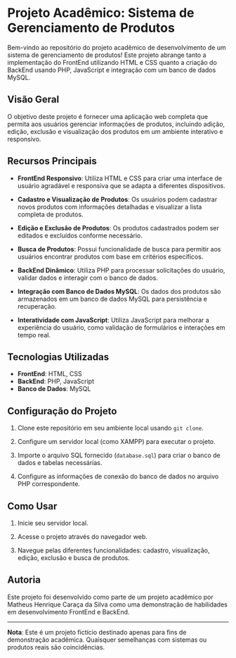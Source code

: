 # Projeto Acadêmico: Sistema de Gerenciamento de Produtos

Bem-vindo ao repositório do projeto acadêmico de desenvolvimento de um sistema de gerenciamento de produtos! Este projeto abrange tanto a implementação do FrontEnd utilizando HTML e CSS quanto a criação do BackEnd usando PHP, JavaScript e integração com um banco de dados MySQL.

## Visão Geral

O objetivo deste projeto é fornecer uma aplicação web completa que permita aos usuários gerenciar informações de produtos, incluindo adição, edição, exclusão e visualização dos produtos em um ambiente interativo e responsivo.

## Recursos Principais

- **FrontEnd Responsivo**: Utiliza HTML e CSS para criar uma interface de usuário agradável e responsiva que se adapta a diferentes dispositivos.

- **Cadastro e Visualização de Produtos**: Os usuários podem cadastrar novos produtos com informações detalhadas e visualizar a lista completa de produtos.

- **Edição e Exclusão de Produtos**: Os produtos cadastrados podem ser editados e excluídos conforme necessário.

- **Busca de Produtos**: Possui funcionalidade de busca para permitir aos usuários encontrar produtos com base em critérios específicos.

- **BackEnd Dinâmico**: Utiliza PHP para processar solicitações do usuário, validar dados e interagir com o banco de dados.

- **Integração com Banco de Dados MySQL**: Os dados dos produtos são armazenados em um banco de dados MySQL para persistência e recuperação.

- **Interatividade com JavaScript**: Utiliza JavaScript para melhorar a experiência do usuário, como validação de formulários e interações em tempo real.

## Tecnologias Utilizadas

- **FrontEnd**: HTML, CSS
- **BackEnd**: PHP, JavaScript
- **Banco de Dados**: MySQL

## Configuração do Projeto

1. Clone este repositório em seu ambiente local usando `git clone`.

2. Configure um servidor local (como XAMPP) para executar o projeto.

3. Importe o arquivo SQL fornecido (`database.sql`) para criar o banco de dados e tabelas necessárias.

4. Configure as informações de conexão do banco de dados no arquivo PHP correspondente.

## Como Usar

1. Inicie seu servidor local.

2. Acesse o projeto através do navegador web.

3. Navegue pelas diferentes funcionalidades: cadastro, visualização, edição, exclusão e busca de produtos.

## Autoria

Este projeto foi desenvolvido como parte de um projeto acadêmico por Matheus Henrique Caraça da Silva como uma demonstração de habilidades em desenvolvimento FrontEnd e BackEnd.

---

**Nota**: Este é um projeto fictício destinado apenas para fins de demonstração acadêmica. Quaisquer semelhanças com sistemas ou produtos reais são coincidências.
